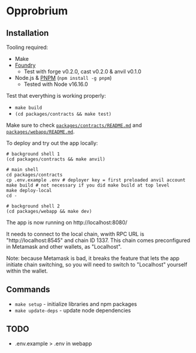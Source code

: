 # Opprobrium

## Installation

Tooling required:

- Make
- [Foundry](https://github.com/gakonst/foundry)
  - Test with forge v0.2.0, cast v0.2.0 & anvil v0.1.0
- Node.js & [PNPM](https://pnpm.io/) (`npm install -g pnpm`)
  - Tested with Node v16.16.0

Test that everything is working properly:

- `make build`
- `(cd packages/contracts && make test)`

Make sure to check [`packages/contracts/README.md`][contracts] and
[`packages/webapp/README.md`][webapp].

[contracts]: packages/contracts/README.md
[webapp]: packages/webapp/README.md

To deploy and try out the app locally:

```shell
# background shell 1
(cd packages/contracts && make anvil)

# main shell
cd packages/contracts
cp .env.example .env # deployer key = first preloaded anvil account
make build # not necessary if you did make build at top level
make deploy-local
cd -

# background shell 2
(cd packages/webapp && make dev)
```

The app is now running on http://localhost:8080/

It needs to connect to the local chain, wwith RPC URL is "http://localhost:8545" and chain ID 1337.
This chain comes preconfigured in Metamask and other wallets, as "Localhost".

Note: because Metamask is bad, it breaks the feature that lets the app initiate chain switching,
so you will need to switch to "Localhost" yourself within the wallet.

## Commands

- `make setup` - initialize libraries and npm packages
- `make update-deps` - update node dependencies

## TODO

- .env.example > .env in webapp